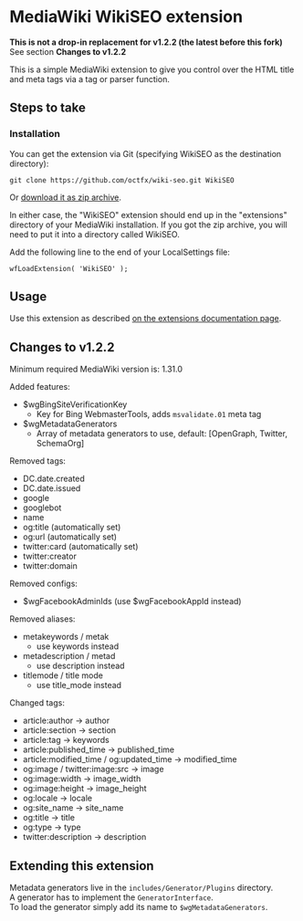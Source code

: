 # MediaWiki WikiSEO extension

**This is not a drop-in replacement for v1.2.2 (the latest before this fork)**  
See section **Changes to v1.2.2**  

This is a simple MediaWiki extension to give you control over the HTML title 
and meta tags via a tag or parser function.  

## Steps to take

### Installation
You can get the extension via Git (specifying WikiSEO as the destination directory):

    git clone https://github.com/octfx/wiki-seo.git WikiSEO

Or [download it as zip archive](https://github.com/octfx/wiki-seo/archive/master.zip).

In either case, the "WikiSEO" extension should end up in the "extensions" directory 
of your MediaWiki installation. If you got the zip archive, you will need to put it 
into a directory called WikiSEO.

Add the following line to the end of your LocalSettings file:

    wfLoadExtension( 'WikiSEO' );

## Usage
Use this extension as described [on the extensions documentation page](https://www.mediawiki.org/wiki/Extension:WikiSEO).

## Changes to v1.2.2
Minimum required MediaWiki version is: 1.31.0  

Added features:
* $wgBingSiteVerificationKey
  * Key for Bing WebmasterTools, adds ``msvalidate.01`` meta tag
* $wgMetadataGenerators
  * Array of metadata generators to use, default: [OpenGraph, Twitter, SchemaOrg]

Removed tags:
* DC.date.created
* DC.date.issued
* google
* googlebot
* name
* og:title (automatically set)
* og:url (automatically set)
* twitter:card (automatically set)
* twitter:creator
* twitter:domain

Removed configs:
* $wgFacebookAdminIds (use $wgFacebookAppId instead)

Removed aliases:
* metakeywords / metak
  * use keywords instead
* metadescription / metad
  * use description instead
* titlemode / title mode
  * use title_mode instead

Changed tags:
* article:author -> author
* article:section -> section
* article:tag -> keywords
* article:published_time -> published_time
* article:modified_time / og:updated_time -> modified_time
* og:image / twitter:image:src -> image
* og:image:width -> image_width
* og:image:height -> image_height
* og:locale -> locale
* og:site_name -> site_name
* og:title -> title
* og:type -> type
* twitter:description -> description


## Extending this extension
Metadata generators live in the ``includes/Generator/Plugins`` directory.  
A generator has to implement the ``GeneratorInterface``.  
To load the generator simply add its name to ``$wgMetadataGenerators``.
